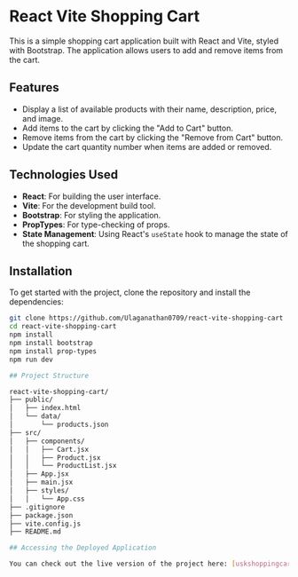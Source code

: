 # React Vite Shopping Cart

This is a simple shopping cart application built with React and Vite, styled with Bootstrap. The application allows users to add and remove items from the cart.

## Features

- Display a list of available products with their name, description, price, and image.
- Add items to the cart by clicking the "Add to Cart" button.
- Remove items from the cart by clicking the "Remove from Cart" button.
- Update the cart quantity number when items are added or removed.

## Technologies Used

- **React**: For building the user interface.
- **Vite**: For the development build tool.
- **Bootstrap**: For styling the application.
- **PropTypes**: For type-checking of props.
- **State Management**: Using React's `useState` hook to manage the state of the shopping cart.

## Installation

To get started with the project, clone the repository and install the dependencies:

```sh
git clone https://github.com/Ulaganathan0709/react-vite-shopping-cart
cd react-vite-shopping-cart
npm install
npm install bootstrap
npm install prop-types
npm run dev

## Project Structure

react-vite-shopping-cart/
├── public/
│   ├── index.html
│   └── data/
│       └── products.json
├── src/
│   ├── components/
│   │   ├── Cart.jsx
│   │   ├── Product.jsx
│   │   └── ProductList.jsx
│   ├── App.jsx
│   ├── main.jsx
│   ├── styles/
│   │   └── App.css
├── .gitignore
├── package.json
├── vite.config.js
├── README.md

## Accessing the Deployed Application

You can check out the live version of the project here: [uskshoppingcart.netlify.app](https://uskshoppingcart.netlify.app/)
